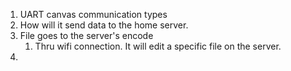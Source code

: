 
1. UART canvas communication types
2. How will it send data to the home server.
3.  File goes to the server's encode
	1. Thru wifi connection. It will edit a specific file on the server.
4. 